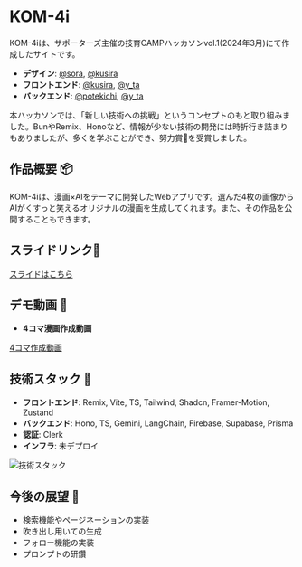 # KOM-4i

KOM-4iは、サポーターズ主催の技育CAMPハッカソンvol.1(2024年3月)にて作成したサイトです。<br />

- **デザイン**: [@sora](https://github.com/NautilusCode), [@kusira](https://github.com/kusira)
- **フロントエンド**: [@kusira](https://github.com/kusira), [@y_ta](https://github.com/balckowl)
- **バックエンド**: [@potekichi](https://github.com/potek1ch1), [@y_ta](https://github.com/balckowl)

本ハッカソンでは、「新しい技術への挑戦」というコンセプトのもと取り組みました。BunやRemix、Honoなど、情報が少ない技術の開発には時折行き詰まりもありましたが、多くを学ぶことができ、努力賞🥉を受賞しました。

## 作品概要 📦
KOM-4iは、漫画×AIをテーマに開発したWebアプリです。選んだ4枚の画像からAIがくすっと笑えるオリジナルの漫画を生成してくれます。また、その作品を公開することもできます。

## スライドリンク🔗

[スライドはこちら](https://www.canva.com/design/DAF-VCUDKZA/JJ_JhjC7htHkG0lcHWKaGQ/edit?utm_content=DAF-VCUDKZA&utm_campaign=designshare&utm_medium=link2&utm_source=sharebutton)

## デモ動画 🎥

- **4コマ漫画作成動画**

[4コマ作成動画](https://github.com/balckowl/KOMA-AI/assets/129815120/c0ac9b9e-a481-4baf-84fb-4f92a6107a3f)

## 技術スタック 🚀

- **フロントエンド**: Remix, Vite, TS, Tailwind, Shadcn, Framer-Motion, Zustand
- **バックエンド**: Hono, TS, Gemini, LangChain, Firebase, Supabase, Prisma
- **認証**: Clerk
- **インフラ**: 未デプロイ
  
![技術スタック](https://github.com/balckowl/KOMA-AI/assets/129815120/1ca41e02-6374-4e94-9823-54d5982a547f)

## 今後の展望 🔭

- 検索機能やページネーションの実装
- 吹き出し用いての生成
- フォロー機能の実装
- プロンプトの研鑽




